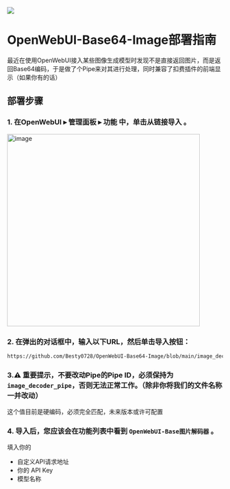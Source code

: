 <img src="https://capsule-render.vercel.app/api?type=waving&color=gradient&customColorList=0,2,2,5,30&height=160&section=header&text=🌈%20你好啊，欢迎来到OpenWebUI-Base64-Image部署指南%20✨&fontSize=28&fontColor=fff&animation=twinkling&fontAlignY=40" />

# OpenWebUI-Base64-Image部署指南
最近在使用OpenWebUI接入某些图像生成模型时发现不是直接返回图片，而是返回Base64编码，于是做了个Pipe来对其进行处理，同时兼容了扣费插件的前端显示（如果你有的话）

## 部署步骤

### 1. 在OpenWebUI ▸ 管理面板 ▸ 功能 中，单击从链接导入 。
 <img width="450" alt="image" src="https://github.com/user-attachments/assets/4a5a0355-e0af-4fb8-833e-7d3dfb7f10e3" />

### 2. 在弹出的对话框中，输入以下URL，然后单击导入按钮：
```bash
https://github.com/Besty0728/OpenWebUI-Base64-Image/blob/main/image_decoder_pipe.py
```
### 3.⚠️ 重要提示，不要改动Pipe的Pipe ID，必须保持为 `image_decoder_pipe`，否则无法正常工作。（除非你将我们的文件名称一并改动）
这个值目前是硬编码，必须完全匹配，未来版本或许可配置

### 4. 导入后，您应该会在功能列表中看到 `OpenWebUI-Base图片解码器` 。
填入你的
- 自定义API请求地址
- 你的 API Key
- 模型名称
